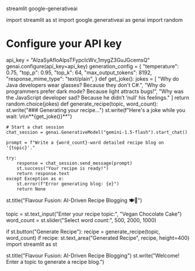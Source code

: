 streamlit
google-generativeai



import streamlit as st
import google.generativeai as genai
import random

# Configure your API key
api_key = "AIzaSyAfIoAlpsTFypcIcWv_1mygZ3GuJGcemsQ"
genai.configure(api_key=api_key)
generation_config = {
    "temperature": 0.75,
    "top_p": 0.95,
    "top_k": 64,
    "max_output_tokens": 8192,
    "response_mime_type": "text/plain",
}
def get_joke():
    jokes = [
        "Why do Java developers wear glasses? Because they don't C#.",
        "Why do programmers prefer dark mode? Because light attracts bugs!",
        "Why was the JavaScript developer sad? Because he didn’t ‘null’ his feelings."
    ]
    return random.choice(jokes)
def generate_recipe(topic, word_count):
    st.write("### Generating your recipe...")
    st.write(f"Here's a joke while you wait: \n\n**{get_joke()}**")

    # Start a chat session
    chat_session = genai.GenerativeModel("gemini-1.5-flash").start_chat()
    
    prompt = f"Write a {word_count}-word detailed recipe blog on '{topic}'."
    
    try:
        response = chat_session.send_message(prompt)
        st.success("Your recipe is ready!")
        return response.text
    except Exception as e:
        st.error(f"Error generating blog: {e}")
        return None
st.title("Flavour Fusion: AI-Driven Recipe Blogging 🍽️🤖")

topic = st.text_input("Enter your recipe topic:", "Vegan Chocolate Cake")
word_count = st.slider("Select word count:", 500, 2000, 1000)

if st.button("Generate Recipe"):
    recipe = generate_recipe(topic, word_count)
    if recipe:
        st.text_area("Generated Recipe", recipe, height=400)
import streamlit as st

st.title("Flavour Fusion: AI-Driven Recipe Blogging")
st.write("Welcome! Enter a topic to generate a recipe blog.")

